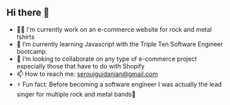 ## Hi there 👋

- 🤘🏻 I'm currently work on an e-commerce website for rock and metal tshirts 
- 🌱 I’m currently learning Javascript with the Triple Ten Software Engineer bootcamp.
- 👯 I’m looking to collaborate on any type of e-commerce project especially those that have to do with Shopify
- 📫 How to reach me: seroujguidanian@gmail.com
- ⚡ Fun fact: Before becoming a software engineer I was actually the lead singer for multiple rock and metal bands🎤
